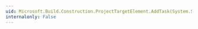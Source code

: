 ```yaml
---
uid: Microsoft.Build.Construction.ProjectTargetElement.AddTask(System.String)
internalonly: False
---
```

